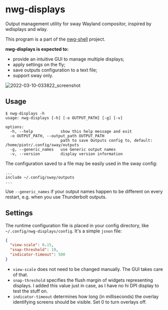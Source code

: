 # nwg-displays

Output management utility for sway Wayland compositor, inspired by wdisplays and wlay.

This program is a part of the [nwg-shell](https://github.com/nwg-piotr/nwg-shell) project.

**nwg-displays is expected to:**

- provide an intuitive GUI to manage multiple displays;
- apply settings on the fly;
- save outputs configuration to a text file;
- support sway only.

![2022-03-10-033822_screenshot](https://user-images.githubusercontent.com/20579136/157577549-f921b9a3-d0f3-4747-8585-5e6a1da63925.png)

## Usage

```text
$ nwg-displays -h
usage: nwg-displays [-h] [-o OUTPUT_PATH] [-g] [-v]

options:
  -h, --help            show this help message and exit
  -o OUTPUT_PATH, --output_path OUTPUT_PATH
                        path to save Outputs config to, default: /home/piotr/.config/sway/outputs
  -g, --generic_names   use Generic output names
  -v, --version         display version information
```

The configuration saved to a file may be easily used in the sway config:

```text
...
include ~/.config/sway/outputs
...
```

Use `--generic_names` if your output names happen to be different on every restart, e.g. when you use Thunderbolt outputs. 

## Settings

The runtime configuration file is placed in your config directory, like `~/.config/nwg-displays/config`. 
It's a simple `jsnon` file:

```json
{
  "view-scale": 0.15,
  "snap-threshold": 10,
  "indicator-timeout": 500
}
```

- `view-scale` does not need to be changed manually. The GUI takes care of that.
- `snap-threshold` specifies the flush margin of widgets representing displays. I added this value just in case, as I have no hi DPI display to test the stuff on.
- `indicator-timeout` determines how long (in milliseconds) the overlay identifying screens should be visible. Set 0 to turn overlays off.